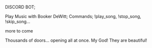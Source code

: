 DISCORD BOT;

Play Music with Booker DeWitt;
Commands; !play_song, !stop_song, !skip_song...

more to come


Thousands of doors... opening all at once. My God! They are beautiful!



